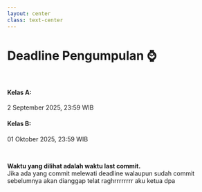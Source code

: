 ```yaml
---
layout: center
class: text-center
---
```


# Deadline Pengumpulan ⌚

<div grid="~ cols-2 gap-32" style="margin-top: 48px">
<div>

#### Kelas A:
2 September 2025, 23:59 WIB

</div>
<div>

#### Kelas B:

01 Oktober 2025, 23:59 WIB

</div>
</div>

<br>

**Waktu yang dilihat adalah waktu last commit.**<br> Jika ada yang commit melewati deadline walaupun sudah commit sebelumnya akan dianggap telat raghrrrrrrrr aku ketua dpa
